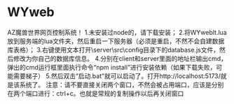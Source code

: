 # WYweb
 AZ魔兽世界网页控制系统！
1.未安装过node的，请下载安装；
2.将WYweblt.lua放到服务端的lua文件夹，然后重启一下服务器（必须是重启，不然不会自建数据库表格）；
3.右键使用文本打开\server\src\config目录下的database.js文件，然后修改为你自己的数据库信息。
4.分别在client和server里面的地址栏输出cmd，弹出的cmd运行框里面执行命令“npm install”进行安装依赖（如果下载失败，可能需要梯子）
5.然后双击“启动.bat”就可以启动了。打开http://localhost:5173/就是该系统了。
注意：请不要直接关闭两个窗口，不然会被占用端口，应该是分别在两个端口进行：ctrl+c。也就是常规的复制操作以后再关闭窗口